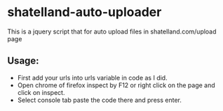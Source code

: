 # shatelland-auto-uploader
This is a jquery script that for auto upload files in shatelland.com/upload page

<h2>Usage:</h1>
<ul>
<li>First add your urls into urls variable in code as I did.</li>
<li>Open chrome of firefox inspect by F12 or right click on the page and click on inspect.</li>
<li>Select console tab paste the code there and press enter.</li>
</ul>
